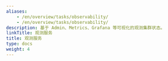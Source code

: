 ```yaml
---
aliases:
    - /en/overview/tasks/observability/
    - /en/overview/tasks/observability/
description: 基于 Admin、Metrics、Grafana 等可视化的观测集群状态。
linkTitle: 观测服务
title: 观测服务
type: docs
weight: 4
---
```

